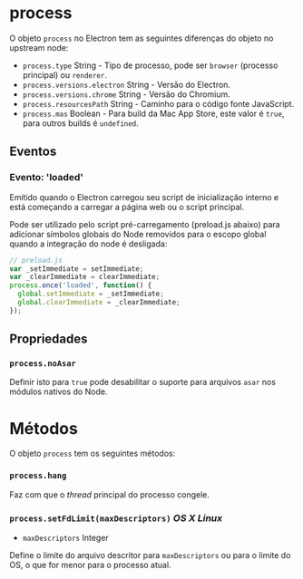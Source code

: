# process
O objeto `process` no Electron tem as seguintes diferenças do objeto no upstream node:

* `process.type` String - Tipo de processo, pode ser `browser` (processo principal) 
ou `renderer`.
* `process.versions.electron` String - Versão do Electron.
* `process.versions.chrome` String - Versão do Chromium.
* `process.resourcesPath` String - Caminho para o código fonte JavaScript.
* `process.mas` Boolean - Para build da Mac App Store, este valor é `true`, para outros builds é `undefined`.

## Eventos

### Evento: 'loaded'

Emitido quando o Electron carregou seu script de inicialização interno e está começando a carregar a página web ou o script principal.

Pode ser utilizado pelo script pré-carregamento (preload.js abaixo) para adicionar símbolos globais do Node removidos para o escopo global quando a integração do node é desligada:

```js
// preload.js
var _setImmediate = setImmediate;
var _clearImmediate = clearImmediate;
process.once('loaded', function() {
  global.setImmediate = _setImmediate;
  global.clearImmediate = _clearImmediate;
});
```

## Propriedades

### `process.noAsar`

Definir isto para `true` pode desabilitar o suporte para arquivos `asar` nos módulos nativos do Node.

# Métodos

O objeto `process` tem os seguintes métodos:

### `process.hang`

Faz com que o *thread* principal do processo congele.

### `process.setFdLimit(maxDescriptors)` _OS X_ _Linux_

* `maxDescriptors` Integer

Define o limite do arquivo descritor para `maxDescriptors` ou para o limite do OS, 
o que for menor para o processo atual.

